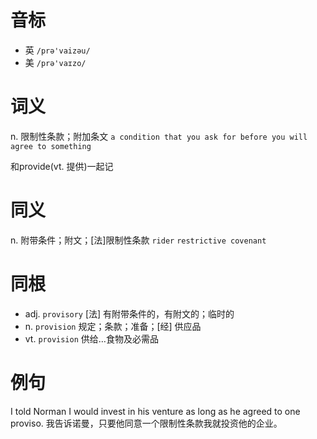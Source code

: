 # 音标

- 英 `/prə'vaizəu/`
- 美 `/prə'vaɪzo/`

# 词义

n. 限制性条款；附加条文
`a condition that you ask for before you will agree to something`



和provide(vt. 提供)一起记

# 同义

n. 附带条件；附文；[法]限制性条款
`rider` `restrictive covenant`

# 同根

- adj. `provisory` [法] 有附带条件的，有附文的；临时的
- n. `provision` 规定；条款；准备；[经] 供应品
- vt. `provision` 供给…食物及必需品

# 例句

I told Norman I would invest in his venture as long as he agreed to one proviso.
我告诉诺曼，只要他同意一个限制性条款我就投资他的企业。


